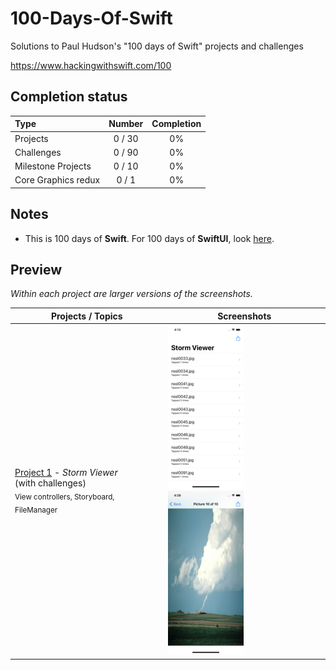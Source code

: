 # 100-Days-Of-Swift
Solutions to Paul Hudson's "100 days of Swift" projects and challenges

https://www.hackingwithswift.com/100

## Completion status

Type                | Number  | Completion
:---                |  :---:  |   :---:
Projects            | 0 / 30 | 0%
Challenges          | 0 / 90 | 0%
Milestone Projects  | 0 / 10 | 0%
Core Graphics redux | 0 / 1  | 0%

## Notes
- This is 100 days of **Swift**. For 100 days of **SwiftUI**, look [here](https://github.com/VaishantMakan/100-Days-Of-SwiftUI).

## Preview

*Within each project are larger versions of the screenshots.*

Projects / Topics                                                                                                                                                            | Screenshots
---                                                                                                                                                                          |---
[Project 1](01-Project1) - *Storm Viewer* <br/>(with challenges)                                         <br/><sub> View controllers, Storyboard, FileManager                               </sub> | ![screen1](01-Project1/screenshots/small/screen01.png) ![screen2](01-Project1/screenshots/small/screen02.png) |
                                                                                   

